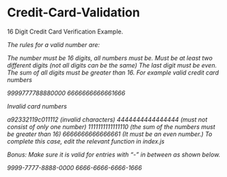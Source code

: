 # Credit-Card-Validation
16 Digit Credit Card Verification Example.  

*The rules for a valid number are:*

*The number must be 16 digits, all numbers must be.*
*Must be at least two different digits (not all digits can be the same)*
*The last digit must be even.*
*The sum of all digits must be greater than 16.*
*For example valid credit card numbers*

*9999777788880000*
*6666666666661666*


*Invalid card numbers*

*a92332119c011112 (invalid characters)*
*4444444444444444 (must not consist of only one number)*
*1111111111111110 (the sum of the numbers must be greater than 16)*
*6666666666666661 (It must be an even number.)*
*To complete this case, edit the relevant function in index.js*

*Bonus: Make sure it is valid for entries with “-” in between as shown below.*

*9999-7777-8888-0000*
*6666-6666-6666-1666*
